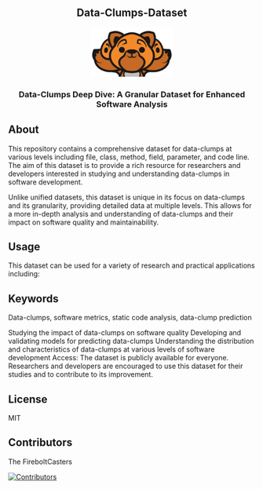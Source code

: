 <h2 align="center">
   Data-Clumps-Dataset
</h2>

<p align="center">
    <img src="https://github.com/FireboltCasters/data-clumps/raw/master/public/logo.png" alt="backup" style="height:100px;"/>
</p>


<h3 align="center">
Data-Clumps Deep Dive: A Granular Dataset for Enhanced Software Analysis
</h3>

## About

This repository contains a comprehensive dataset for data-clumps at various levels including file, class, method, field, parameter, and code line. The aim of this dataset is to provide a rich resource for researchers and developers interested in studying and understanding data-clumps in software development.

Unlike unified datasets, this dataset is unique in its focus on data-clumps and its granularity, providing detailed data at multiple levels. This allows for a more in-depth analysis and understanding of data-clumps and their impact on software quality and maintainability.

## Usage
This dataset can be used for a variety of research and practical applications including:

## Keywords
Data-clumps, software metrics, static code analysis, data-clump prediction


Studying the impact of data-clumps on software quality
Developing and validating models for predicting data-clumps
Understanding the distribution and characteristics of data-clumps at various levels of software development
Access:
The dataset is publicly available for everyone. Researchers and developers are encouraged to use this dataset for their studies and to contribute to its improvement.





## License

MIT


## Contributors

The FireboltCasters

<a href="https://github.com/FireboltCasters/Data-Clumps-Dataset"><img src="https://contrib.rocks/image?repo=FireboltCasters/Data-Clumps-Dataset" alt="Contributors" /></a>
